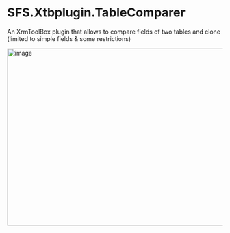 # SFS.Xtbplugin.TableComparer
An XrmToolBox plugin that allows to compare fields of two tables and clone (limited to simple fields & some restrictions)

<img width="1273" height="414" alt="image" src="https://github.com/user-attachments/assets/5f215460-e229-4b29-858d-0a996eb81eaa" />

